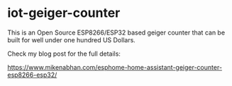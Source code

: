 # iot-geiger-counter
This is an Open Source ESP8266/ESP32 based geiger counter that can be built for well under one hundred US Dollars.

Check my blog post for the full details:

https://www.mikenabhan.com/esphome-home-assistant-geiger-counter-esp8266-esp32/
